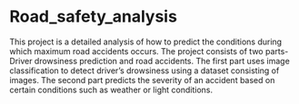 # Road_safety_analysis

This project is a detailed analysis of how to predict the conditions during which maximum road accidents occurs. 
The project consists of two parts- Driver drowsiness prediction and road accidents. 
The first part uses image classification to detect driver’s drowsiness using a dataset consisting of images. 
The second part predicts the severity of an accident based on certain conditions such as weather or light conditions.
